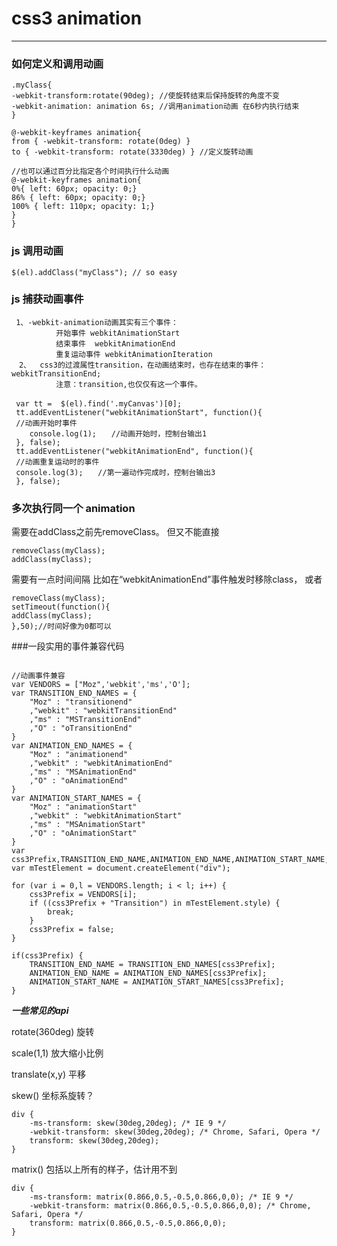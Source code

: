 # css3 animation

***

###  如何定义和调用动画
<pre><code>.myClass{
-webkit-transform:rotate(90deg); //使旋转结束后保持旋转的角度不变
-webkit-animation: animation 6s; //调用animation动画 在6秒内执行结束
}</code></pre>

<pre><code>@-webkit-keyframes animation{
from { -webkit-transform: rotate(0deg) }
to { -webkit-transform: rotate(3330deg) } //定义旋转动画

//也可以通过百分比指定各个时间执行什么动画
@-webkit-keyframes animation{
0%{ left: 60px; opacity: 0;}
86% { left: 60px; opacity: 0;}
100% { left: 110px; opacity: 1;}
}
}</code></pre>

### js 调用动画
<pre><code>$(el).addClass("myClass"); // so easy
</pre></code>
### js 捕获动画事件
<pre><code> 1、-webkit-animation动画其实有三个事件：　　　　　　
　　　　　　开始事件 webkitAnimationStart
　　　　　　结束事件  webkitAnimationEnd
　　　　　　重复运动事件 webkitAnimationIteration
　2、  css3的过渡属性transition，在动画结束时，也存在结束的事件：webkitTransitionEnd;
　　　　　　注意：transition,也仅仅有这一个事件。
　　　
 var tt =  $(el).find('.myCanvas')[0];
 tt.addEventListener("webkitAnimationStart", function(){
 //动画开始时事件
    console.log(1);　　//动画开始时，控制台输出1
 }, false);
 tt.addEventListener("webkitAnimationEnd", function(){
 //动画重复运动时的事件
 console.log(3);　　//第一遍动作完成时，控制台输出3
 }, false);
</pre></code>


### 多次执行同一个 animation

需要在addClass之前先removeClass。
但又不能直接
<pre><code>removeClass(myClass);
addClass(myClass);
</pre></code>

需要有一点时间间隔
比如在“webkitAnimationEnd”事件触发时移除class，
或者
<pre><code>removeClass(myClass);
setTimeout(function(){
addClass(myClass);
},50);//时间好像为0都可以
</pre></code>

###一段实用的事件兼容代码

<pre><code>
//动画事件兼容
var VENDORS = ["Moz",'webkit','ms','O'];
var TRANSITION_END_NAMES = {
    "Moz" : "transitionend"
    ,"webkit" : "webkitTransitionEnd"
    ,"ms" : "MSTransitionEnd"
    ,"O" : "oTransitionEnd"
}
var ANIMATION_END_NAMES = {
    "Moz" : "animationend"
    ,"webkit" : "webkitAnimationEnd"
    ,"ms" : "MSAnimationEnd"
    ,"O" : "oAnimationEnd"
}
var ANIMATION_START_NAMES = {
    "Moz" : "animationStart"
    ,"webkit" : "webkitAnimationStart"
    ,"ms" : "MSAnimationStart"
    ,"O" : "oAnimationStart"
}
var css3Prefix,TRANSITION_END_NAME,ANIMATION_END_NAME,ANIMATION_START_NAME;
var mTestElement = document.createElement("div");

for (var i = 0,l = VENDORS.length; i < l; i++) {
    css3Prefix = VENDORS[i];
    if ((css3Prefix + "Transition") in mTestElement.style) {
        break;
    }
    css3Prefix = false;
}

if(css3Prefix) {
    TRANSITION_END_NAME = TRANSITION_END_NAMES[css3Prefix];
    ANIMATION_END_NAME = ANIMATION_END_NAMES[css3Prefix];
    ANIMATION_START_NAME = ANIMATION_START_NAMES[css3Prefix];
}
</pre></code>

***一些常见的api***

rotate(360deg) 旋转

scale(1,1) 放大缩小比例

translate(x,y) 平移

skew() 坐标系旋转？

    div {
        -ms-transform: skew(30deg,20deg); /* IE 9 */
        -webkit-transform: skew(30deg,20deg); /* Chrome, Safari, Opera */
        transform: skew(30deg,20deg);
    }

matrix() 包括以上所有的样子，估计用不到

    div {
        -ms-transform: matrix(0.866,0.5,-0.5,0.866,0,0); /* IE 9 */
        -webkit-transform: matrix(0.866,0.5,-0.5,0.866,0,0); /* Chrome, Safari, Opera */
        transform: matrix(0.866,0.5,-0.5,0.866,0,0);
    }